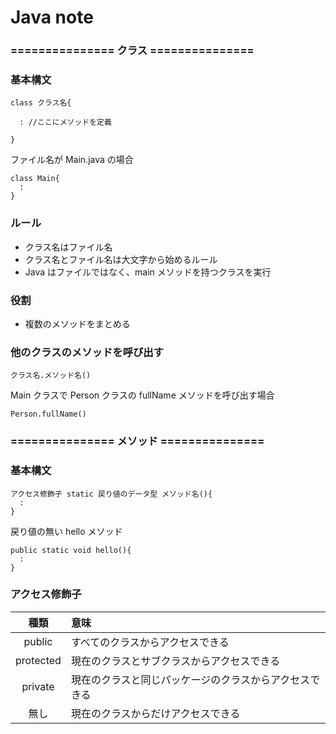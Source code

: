 # Java note

### =============== クラス ===============

### 基本構文

```
class クラス名{

  : //ここにメソッドを定義

}
```

ファイル名が Main.java の場合

```
class Main{
  :
}
```

### ルール

- クラス名はファイル名
- クラス名とファイル名は大文字から始めるルール
- Java はファイルではなく、main メソッドを持つクラスを実行

### 役割

- 複数のメソッドをまとめる

### 他のクラスのメソッドを呼び出す

```
クラス名.メソッド名()
```

Main クラスで Person クラスの fullName メソッドを呼び出す場合

```
Person.fullName()
```

### =============== メソッド ===============

### 基本構文

```
アクセス修飾子 static 戻り値のデータ型 メソッド名(){
  :
}
```

戻り値の無い hello メソッド

```
public static void hello(){
  :
}
```

### アクセス修飾子

|   種類    | 意味                                                   |
| :-------: | :----------------------------------------------------- |
|  public   | すべてのクラスからアクセスできる                       |
| protected | 現在のクラスとサブクラスからアクセスできる             |
|  private  | 現在のクラスと同じパッケージのクラスからアクセスできる |
|   無し    | 現在のクラスからだけアクセスできる                     |

